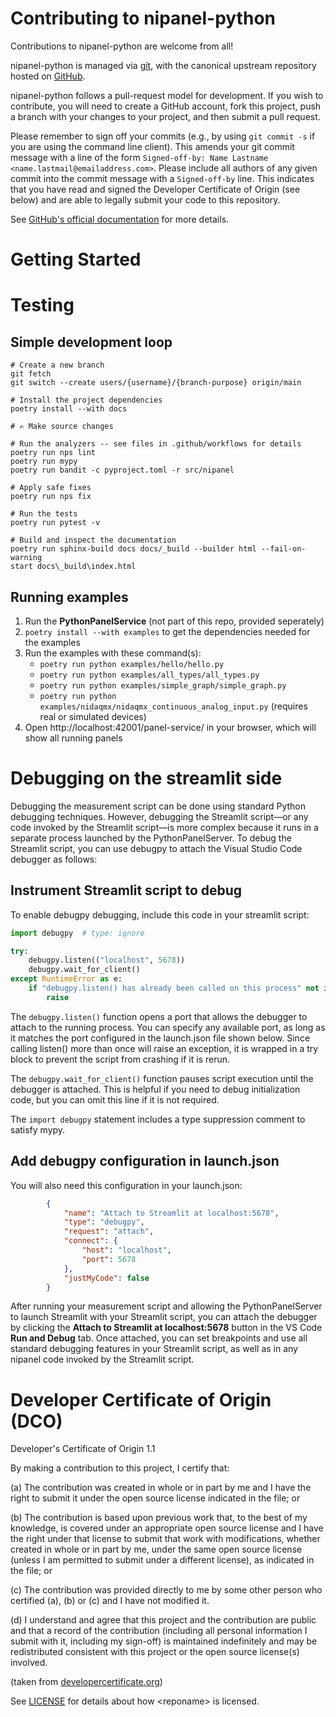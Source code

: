 # Contributing to nipanel-python

Contributions to nipanel-python are welcome from all!

nipanel-python is managed via [git](https://git-scm.com), with the canonical upstream
repository hosted on [GitHub](https://github.com/ni/<reponame>/).

nipanel-python follows a pull-request model for development.  If you wish to
contribute, you will need to create a GitHub account, fork this project, push a
branch with your changes to your project, and then submit a pull request.

Please remember to sign off your commits (e.g., by using `git commit -s` if you
are using the command line client). This amends your git commit message with a line
of the form `Signed-off-by: Name Lastname <name.lastmail@emailaddress.com>`. Please
include all authors of any given commit into the commit message with a
`Signed-off-by` line. This indicates that you have read and signed the Developer
Certificate of Origin (see below) and are able to legally submit your code to
this repository.

See [GitHub's official documentation](https://help.github.com/articles/using-pull-requests/) for more details.

# Getting Started

# Testing

## Simple development loop

```
# Create a new branch
git fetch
git switch --create users/{username}/{branch-purpose} origin/main

# Install the project dependencies
poetry install --with docs

# ✍ Make source changes

# Run the analyzers -- see files in .github/workflows for details
poetry run nps lint
poetry run mypy
poetry run bandit -c pyproject.toml -r src/nipanel

# Apply safe fixes
poetry run nps fix

# Run the tests
poetry run pytest -v

# Build and inspect the documentation
poetry run sphinx-build docs docs/_build --builder html --fail-on-warning
start docs\_build\index.html
```

## Running examples

1. Run the **PythonPanelService** (not part of this repo, provided seperately)
2. `poetry install --with examples` to get the dependencies needed for the examples
3. Run the examples with these command(s):
    - `poetry run python examples/hello/hello.py`
    - `poetry run python examples/all_types/all_types.py`
    - `poetry run python examples/simple_graph/simple_graph.py`
    - `poetry run python examples/nidaqmx/nidaqmx_continuous_analog_input.py` (requires real or simulated devices)
4. Open http://localhost:42001/panel-service/ in your browser, which will show all running panels

# Debugging on the streamlit side

Debugging the measurement script can be done using standard Python debugging
techniques. However, debugging the Streamlit script—or any code invoked by the
Streamlit script—is more complex because it runs in a separate process launched
by the PythonPanelServer. To debug the Streamlit script, you can use debugpy to
attach the Visual Studio Code debugger as follows:

## Instrument Streamlit script to debug

To enable debugpy debugging, include this code in your streamlit script:

```python
import debugpy  # type: ignore

try:
    debugpy.listen(("localhost", 5678))
    debugpy.wait_for_client() 
except RuntimeError as e:
    if "debugpy.listen() has already been called on this process" not in str(e):
        raise
```

The `debugpy.listen()` function opens a port that allows the debugger to attach
to the running process. You can specify any available port, as long as it
matches the port configured in the launch.json file shown below. Since calling
listen() more than once will raise an exception, it is wrapped in a try block to
prevent the script from crashing if it is rerun.

The `debugpy.wait_for_client()` function pauses script execution until the
debugger is attached. This is helpful if you need to debug initialization code,
but you can omit this line if it is not required.

The `import debugpy` statement includes a type suppression comment to satisfy mypy.

## Add debugpy configuration in launch.json 

You will also need this configuration in your launch.json:

```json
        {
            "name": "Attach to Streamlit at localhost:5678",
            "type": "debugpy",
            "request": "attach",
            "connect": {
                "host": "localhost",
                "port": 5678
            },
            "justMyCode": false
        }
```

After running your measurement script and allowing the PythonPanelServer to
launch Streamlit with your Streamlit script, you can attach the debugger by
clicking the **Attach to Streamlit at localhost:5678** button in the VS Code
**Run and Debug** tab. Once attached, you can set breakpoints and use all
standard debugging features in your Streamlit script, as well as in any nipanel
code invoked by the Streamlit script.

# Developer Certificate of Origin (DCO)

   Developer's Certificate of Origin 1.1

   By making a contribution to this project, I certify that:

   (a) The contribution was created in whole or in part by me and I
       have the right to submit it under the open source license
       indicated in the file; or

   (b) The contribution is based upon previous work that, to the best
       of my knowledge, is covered under an appropriate open source
       license and I have the right under that license to submit that
       work with modifications, whether created in whole or in part
       by me, under the same open source license (unless I am
       permitted to submit under a different license), as indicated
       in the file; or

   (c) The contribution was provided directly to me by some other
       person who certified (a), (b) or (c) and I have not modified
       it.

   (d) I understand and agree that this project and the contribution
       are public and that a record of the contribution (including all
       personal information I submit with it, including my sign-off) is
       maintained indefinitely and may be redistributed consistent with
       this project or the open source license(s) involved.

(taken from [developercertificate.org](https://developercertificate.org/))

See [LICENSE](https://github.com/ni/<reponame>/blob/main/LICENSE)
for details about how \<reponame\> is licensed.
